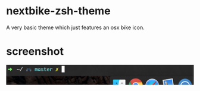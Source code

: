 # nextbike-zsh-theme
A very basic theme which just features an osx bike icon.

# screenshot
![screeshot](website/static/screenshot.png)

